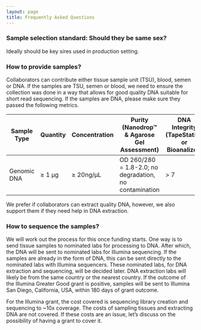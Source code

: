 ```yaml
---
layout: page
title: Frequently Asked Questions
---
```


### Sample selection standard: Should they be same sex?  
Ideally should be key sires used in production setting.

### How to provide samples? 

Collaborators can contribute either tissue sample unit (TSU), blood, semen or DNA. If the samples are TSU, semen or blood, we need to ensure the collection was done in a way that allows for good quality DNA suitable for short read sequencing. If the samples are DNA, please make sure they passed the following metrics.

| Sample Type |  Quantity  | Concentration | Purity (Nanodrop™ & Agarose Gel Assessment)            | DNA Integrity (TapeStation or Bioanalizer) |
|-------------|------------|---------------|--------------------------------------------------------|-----|
| Genomic DNA |     ≥ 1 μg | ≥ 20ng/μL     | OD 260/280 = 1.8-2.0; no degradation, no contamination | > 7 |


We prefer if collaborators can extract quality DNA, however, we also support them if they need help in DNA extraction.  

### How to sequence the samples?  

We will work out the process for this once funding starts. One way is to send tissue samples to nominated labs for processing to DNA. After which, the DNA will be sent to nominated labs for Illumina sequencing. If the samples are already in the form of DNA, this can be sent directly to the nominated labs with Illumina sequencers. These nominated labs, for DNA extraction and sequencing, will be decided later. DNA extraction labs will likely be from the same country or the nearest country. If the outcome of the Illumina Greater Good grant is positive, samples will be sent to Illumina San Diego, California, USA, within 180 days of grant outcome. 

For the Illumina grant, the cost covered is sequencing library creation and sequencing to ~10x coverage. The costs of sampling tissues and extracting DNA are not covered. If these costs are an issue, let’s discuss on the possibility of having a grant to cover it. 